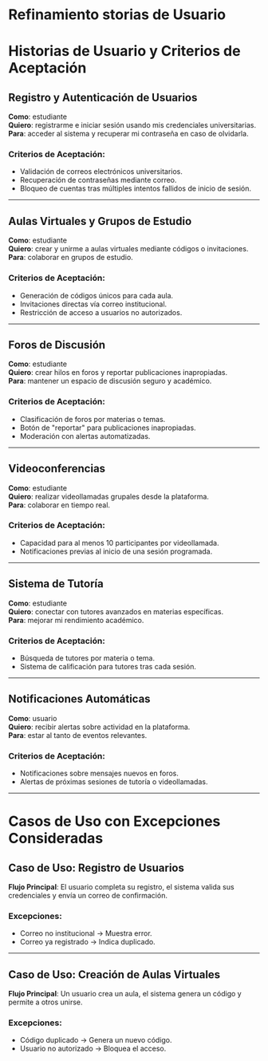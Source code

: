 # Refinamiento storias de Usuario

# Historias de Usuario y Criterios de Aceptación

## Registro y Autenticación de Usuarios

**Como**: estudiante  
**Quiero**: registrarme e iniciar sesión usando mis credenciales universitarias.  
**Para**: acceder al sistema y recuperar mi contraseña en caso de olvidarla.

### Criterios de Aceptación:
- Validación de correos electrónicos universitarios.
- Recuperación de contraseñas mediante correo.
- Bloqueo de cuentas tras múltiples intentos fallidos de inicio de sesión.

---

## Aulas Virtuales y Grupos de Estudio

**Como**: estudiante  
**Quiero**: crear y unirme a aulas virtuales mediante códigos o invitaciones.  
**Para**: colaborar en grupos de estudio.

### Criterios de Aceptación:
- Generación de códigos únicos para cada aula.
- Invitaciones directas vía correo institucional.
- Restricción de acceso a usuarios no autorizados.

---

## Foros de Discusión

**Como**: estudiante  
**Quiero**: crear hilos en foros y reportar publicaciones inapropiadas.  
**Para**: mantener un espacio de discusión seguro y académico.

### Criterios de Aceptación:
- Clasificación de foros por materias o temas.
- Botón de "reportar" para publicaciones inapropiadas.
- Moderación con alertas automatizadas.

---

## Videoconferencias

**Como**: estudiante  
**Quiero**: realizar videollamadas grupales desde la plataforma.  
**Para**: colaborar en tiempo real.

### Criterios de Aceptación:
- Capacidad para al menos 10 participantes por videollamada.
- Notificaciones previas al inicio de una sesión programada.

---

## Sistema de Tutoría

**Como**: estudiante  
**Quiero**: conectar con tutores avanzados en materias específicas.  
**Para**: mejorar mi rendimiento académico.

### Criterios de Aceptación:
- Búsqueda de tutores por materia o tema.
- Sistema de calificación para tutores tras cada sesión.

---

## Notificaciones Automáticas

**Como**: usuario  
**Quiero**: recibir alertas sobre actividad en la plataforma.  
**Para**: estar al tanto de eventos relevantes.

### Criterios de Aceptación:
- Notificaciones sobre mensajes nuevos en foros.
- Alertas de próximas sesiones de tutoría o videollamadas.

---

# Casos de Uso con Excepciones Consideradas

## Caso de Uso: Registro de Usuarios

**Flujo Principal**: El usuario completa su registro, el sistema valida sus credenciales y envía un correo de confirmación.

### Excepciones:
- Correo no institucional → Muestra error.
- Correo ya registrado → Indica duplicado.

---

## Caso de Uso: Creación de Aulas Virtuales

**Flujo Principal**: Un usuario crea un aula, el sistema genera un código y permite a otros unirse.

### Excepciones:
- Código duplicado → Genera un nuevo código.
- Usuario no autorizado → Bloquea el acceso.
